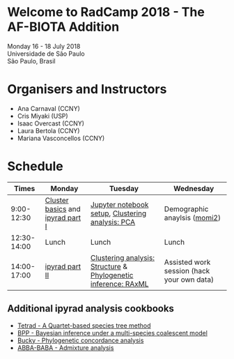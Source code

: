 # Welcome to RadCamp 2018 - The AF-BIOTA Addition

Monday 16 - 18 July 2018  
Universidade de São Paulo  
São Paulo, Brasil

# Organisers and Instructors

  - Ana Carnaval (CCNY)
  - Cris Miyaki (USP)
  - Isaac Overcast (CCNY)
  - Laura Bertola (CCNY)
  - Mariana Vasconcellos (CCNY)

# Schedule

Times            | Monday | Tuesday | Wednesday
-----            | ------ | ------- | ---------
9:00-12:30     | [Cluster basics](01_cluster_basics.md) and [ipyrad part I](02_ipyrad_partI_CLI.md) | [Jupyter notebook setup](Jupyter_Notebook_Setup.md), [Clustering analysis: PCA](04_PCA_API.md) | Demographic anaylsis ([momi2](07_momi2_API.md))
12:30-14:00 | Lunch | Lunch | Lunch
14:00-17:00 |[ipyrad part II](03_ipyrad_partII_CLI.md) | [Clustering analysis: Structure](05_STRUCTURE_API.md) & [Phylogenetic inference: RAxML](06_RAxML_API.md) | Assisted work session (hack your own data)

## Additional ipyrad analysis cookbooks

* [Tetrad - A Quartet-based species tree method](https://nbviewer.jupyter.org/github/dereneaton/ipyrad/blob/master/tests/cookbook-tetrad.ipynb)
* [BPP - Bayesian inference under a multi-species coalescent model](https://nbviewer.jupyter.org/github/dereneaton/ipyrad/blob/master/tests/cookbook-bpp-species-delimitation.ipynb)
* [Bucky - Phylogenetic concordance analysis](https://nbviewer.jupyter.org/github/dereneaton/ipyrad/blob/master/tests/cookbook-bucky.ipynb)
* [ABBA-BABA - Admixture analysis](https://nbviewer.jupyter.org/github/dereneaton/ipyrad/blob/master/tests/cookbook-abba-baba.ipynb)
